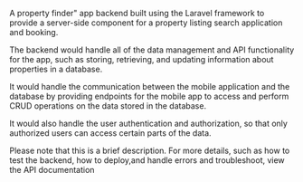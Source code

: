 A property finder" app backend built using the Laravel framework to provide a server-side component for a property listing search application and booking.

The backend would handle all of the data management and API functionality for the app, such as storing, retrieving, and updating information about properties in a database.

It would handle the communication between the mobile application and the database by providing endpoints for the mobile app to access and perform CRUD operations on the data stored in the database.

It would also handle the user authentication and authorization, so that only authorized users can access certain parts of the data.

Please note that this is a brief description. For more details, such as how to test the backend, how to deploy,and   handle errors and troubleshoot,  view  the API documentation
